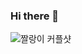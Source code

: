 ### Hi there 👋

![짤랑이 커플샷](https://github.com/newjiv2/newjiv2/assets/31722578/6da546b4-7327-4d3c-93a1-a95f12c22c37)
